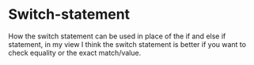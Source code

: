 # Switch-statement
How the switch statement can be used in place of the if and else if statement, in my view I think the switch statement is better if you want to check equality or the exact match/value.

